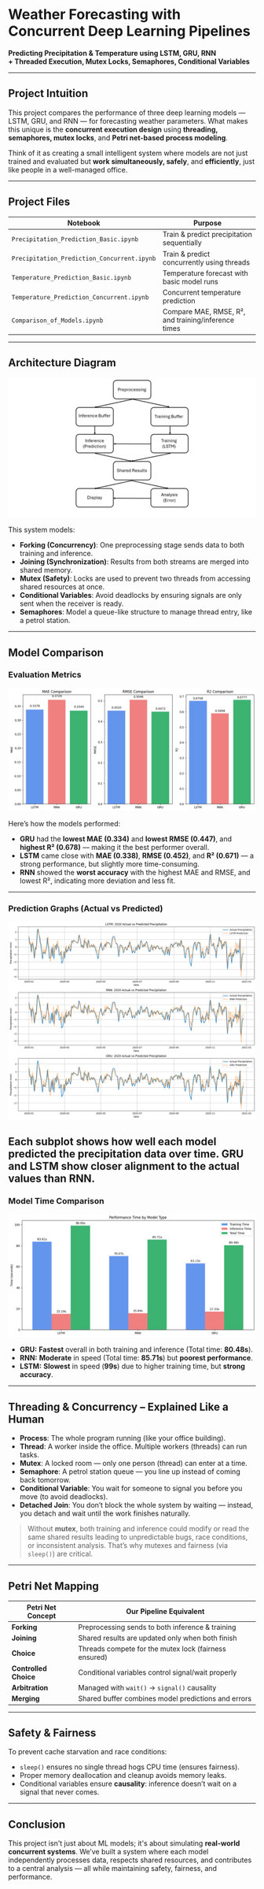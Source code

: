 # Weather Forecasting with Concurrent Deep Learning Pipelines  
**Predicting Precipitation & Temperature using LSTM, GRU, RNN**  
**+ Threaded Execution, Mutex Locks, Semaphores, Conditional Variables**

---

## Project Intuition

This project compares the performance of three deep learning models — LSTM, GRU, and RNN — for forecasting weather parameters. What makes this unique is the **concurrent execution design** using **threading, semaphores, mutex locks**, and **Petri net-based process modeling**.

Think of it as creating a small intelligent system where models are not just trained and evaluated but **work simultaneously, safely**, and **efficiently**, just like people in a well-managed office.

---

## Project Files

| Notebook | Purpose |
|----------|---------|
| `Precipitation_Prediction_Basic.ipynb` | Train & predict precipitation sequentially |
| `Precipitation_Prediction_Concurrent.ipynb` | Train & predict concurrently using threads |
| `Temperature_Prediction_Basic.ipynb` | Temperature forecast with basic model runs |
| `Temperature_Prediction_Concurrent.ipynb` | Concurrent temperature prediction |
| `Comparison_of_Models.ipynb` | Compare MAE, RMSE, R², and training/inference times |

---

## Architecture Diagram

![Process Flow Diagram](Process.jpg)

This system models:
- **Forking (Concurrency)**: One preprocessing stage sends data to both training and inference.
- **Joining (Synchronization)**: Results from both streams are merged into shared memory.
- **Mutex (Safety)**: Locks are used to prevent two threads from accessing shared resources at once.
- **Conditional Variables**: Avoid deadlocks by ensuring signals are only sent when the receiver is ready.
- **Semaphores**: Model a queue-like structure to manage thread entry, like a petrol station.

---

## Model Comparison

### Evaluation Metrics

![Comparison of Metrics](Comparison.png)

Here’s how the models performed:

- **GRU** had the **lowest MAE (0.334)** and **lowest RMSE (0.447)**, and **highest R² (0.678)** — making it the best performer overall.
- **LSTM** came close with **MAE (0.338)**, **RMSE (0.452)**, and **R² (0.671)** — a strong performance, but slightly more time-consuming.
- **RNN** showed the **worst accuracy** with the highest MAE and RMSE, and lowest R², indicating more deviation and less fit.

---

### Prediction Graphs (Actual vs Predicted)

![Actual vs Predicted](Graph_Models.png)

Each subplot shows how well each model predicted the precipitation data over time. GRU and LSTM show closer alignment to the actual values than RNN.
---

### Model Time Comparison

![Time Analysis](Timing.png)

- **GRU:** **Fastest** overall in both training and inference (Total time: **80.48s**).
- **RNN:** **Moderate** in speed (Total time: **85.71s**) but **poorest performance**.
- **LSTM:** **Slowest** in speed (**99s**) due to higher training time, but **strong accuracy**.

---

## Threading & Concurrency – Explained Like a Human

- **Process**: The whole program running (like your office building).
- **Thread**: A worker inside the office. Multiple workers (threads) can run tasks.
- **Mutex**: A locked room — only one person (thread) can enter at a time.
- **Semaphore**: A petrol station queue — you line up instead of coming back tomorrow.
- **Conditional Variable**: You wait for someone to signal you before you move (to avoid deadlocks).
- **Detached Join**: You don’t block the whole system by waiting — instead, you detach and wait until the work finishes naturally.

> Without **mutex**, both training and inference could modify or read the same shared results leading to unpredictable bugs, race conditions, or inconsistent analysis. That’s why mutexes and fairness (via `sleep()`) are critical.

---

## Petri Net Mapping

| Petri Net Concept   | Our Pipeline Equivalent                                |
|---------------------|--------------------------------------------------------|
| **Forking**         | Preprocessing sends to both inference & training       |
| **Joining**         | Shared results are updated only when both finish       |
| **Choice**          | Threads compete for the mutex lock (fairness ensured) |
| **Controlled Choice** | Conditional variables control signal/wait properly    |
| **Arbitration**     | Managed with `wait()` → `signal()` causality           |
| **Merging**         | Shared buffer combines model predictions and errors    |

---

## Safety & Fairness

To prevent cache starvation and race conditions:
- `sleep()` ensures no single thread hogs CPU time (ensures fairness).
- Proper memory deallocation and cleanup avoids memory leaks.
- Conditional variables ensure **causality**: inference doesn’t wait on a signal that never comes.

---

## Conclusion

This project isn't just about ML models; it's about simulating **real-world concurrent systems**. We’ve built a system where each model independently processes data, respects shared resources, and contributes to a central analysis — all while maintaining safety, fairness, and performance.

